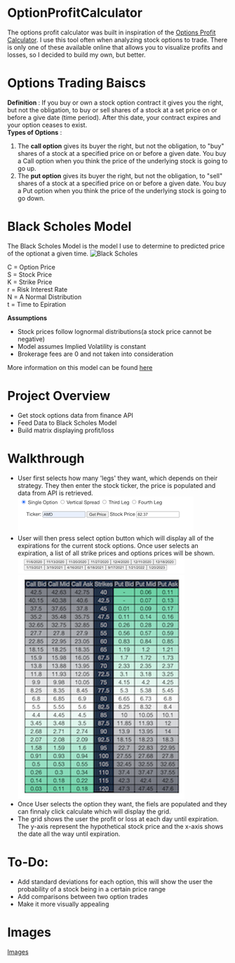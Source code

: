# OptionProfitCalculator
The options profit calculator was built in inspiration of the [Options Profit Calculator](https://www.optionsprofitcalculator.com/). I use this tool often when analyzing stock options to trade. There is only one of these available online that allows you to visualize profits and losses, so I decided to build my own, but better. 

# Options Trading Baiscs
**Definition** : 
If you buy or own a stock option contract it gives you the right, but not the obligation, to buy or sell shares of a stock at a set price on or before a give date (time period). After this date, your contract expires and your option ceases to exist. \
**Types of Options** : 
1.  The **call option** gives its buyer the right, but not the obligation, to "buy" shares of a stock at a specified price on or before a given date. You buy a Call option when you think the price of the underlying stock is going to go up.
2. The **put option** gives its buyer the right, but not the obligation, to "sell" shares of a stock at a specified price on or before a given date. You buy a Put option when you think the price of the underlying stock is going to go down.  

# Black Scholes Model
The Black Scholes Model is the model I use to determine to predicted price of the optionat a given time.
![Black Scholes](https://www.gstatic.com/education/formulas/images_long_sheet/en/black_scholes_model.svg)

C = Option Price \
S = Stock Price \
K = Strike Price \
r = Risk Interest Rate \
N = A Normal Distribution \
t = Time to Epiration


**Assumptions**
* Stock prices follow lognormal distributions(a stock price cannot be negative)
* Model assumes Implied Volatility is constant
* Brokerage fees are 0 and not taken into consideration

More information on this model can be found [here](https://en.wikipedia.org/wiki/Black%E2%80%93Scholes_model)

# Project Overview 
* Get stock options data from finance API
* Feed Data to Black Scholes Model
* Build matrix displaying profit/loss

# Walkthrough
* User first selects how many 'legs' they want, which depends on their strategy. They then enter the stock ticker, the price is populated and data from API is retrieved.
![image](StockData.png)
* User will then press select option button which will display all of the expirations for the current stock options. Once user selects an expiration, a list of all strike prices and options prices will be shown.
![image](expirations.png)
![image](options.png)
* Once User selects the option they want, the fiels are populated and they can finnaly click calculate which will display the grid.
* The grid shows the user the profit or loss at each day until expiration. The y-axis represent the hypothetical stock price and the x-axis shows the date all the way until expiration.

# To-Do:
* Add standard deviations for each option, this will show the user the probability of a stock being in a certain price range
* Add comparisons between two option trades
* Make it more visually appealing

# Images
[Images](/Images)





